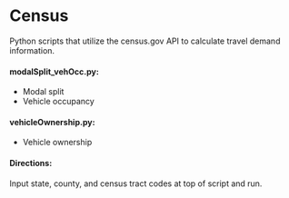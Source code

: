 # Census
Python scripts that utilize the census.gov API to calculate travel demand information.

#### modalSplit_vehOcc.py:
* Modal split
* Vehicle occupancy

#### vehicleOwnership.py:
* Vehicle ownership

#### Directions:
Input state, county, and census tract codes at top of script and run.
